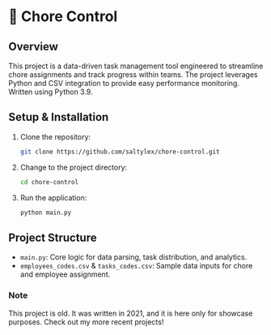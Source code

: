 # 📰 Chore Control

## Overview

This project is a data-driven task management tool engineered to streamline chore assignments and track progress within teams. The project leverages Python and CSV integration to provide easy performance monitoring. Written using Python 3.9.
 
## Setup & Installation

1. Clone the repository:
   ```bash
   git clone https://github.com/saltylex/chore-control.git
   ```
2. Change to the project directory:
   ```bash
   cd chore-control
   ```
3. Run the application:
   ```bash
   python main.py
   ```

## Project Structure

- `main.py`: Core logic for data parsing, task distribution, and analytics.
- `employees_codes.csv` & `tasks_codes.csv`: Sample data inputs for chore and employee assignment.

### Note

This project is old. It was written in 2021, and it is here only for showcase purposes. Check out my more recent projects! 
